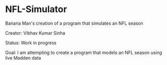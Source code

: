# NFL-Simulator
Banana Man's creation of a program that simulates an NFL season

Creator: Vibhav Kumar Sinha

Status: Work in progress

Goal: I am attempting to create a program that models an NFL season using live Madden data
